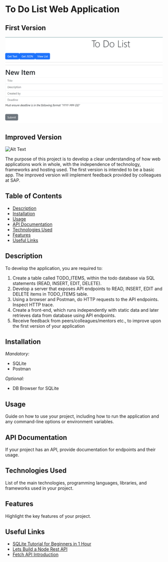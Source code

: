 # To Do List Web Application
## First Version
![Alt Text](images/firstversionapp.png)

## Improved Version
![Alt Text](images/???)

The purpose of this project is to develop a clear understanding of how web applications work in whole, with the independence of technology, frameworks and hosting used. The first version is intended to be a basic app. The improved version will implement feedback provided by colleagues at SAP. 

## Table of Contents
  - [Description](#description)
  - [Installation](#installation)
  - [Usage](#usage)
  - [API Documentation](#api-documentation)
  - [Technologies Used](#technologies-used)
  - [Features](#features)
  - [Useful Links](#useful-links)

## Description

To develop the application, you are required to:
1. Create a table called TODO_ITEMS, within the todo database via SQL statements (READ, INSERT, EDIT, DELETE).
2. Develop a server that exposes API endpoints to READ, INSERT, EDIT and DELETE items in TODO_ITEMS table.
3. Using a browser and Postman, do HTTP requests to the API endpoints. Inspect HTTP trace.
4. Create a front-end, which runs independently with static data and later retrieves data from database using API endpoints.
5. Receive feedback from peers/colleagues/mentors etc., to improve upon the first version of your application

## Installation
*Mandatory:*
- SQLite
- Postman

*Optional:*
- DB Browser for SQLite

## Usage

Guide on how to use your project, including how to run the application and any command-line options or environment variables.

## API Documentation

If your project has an API, provide documentation for endpoints and their usage.

## Technologies Used

List of the main technologies, programming languages, libraries, and frameworks used in your project.

## Features
Highlight the key features of your project.

## Useful Links
- [SQLite Tutorial for Beginners in 1 Hour](https://www.youtube.com/watch?v=GMHK-0TKRVk)
- [Lets Build a Node Rest API](https://www.youtube.com/watch?v=cr3pX6fSUpc)
- [Fetch API Introduction](https://www.youtube.com/watch?v=Oive66jrwBs)





